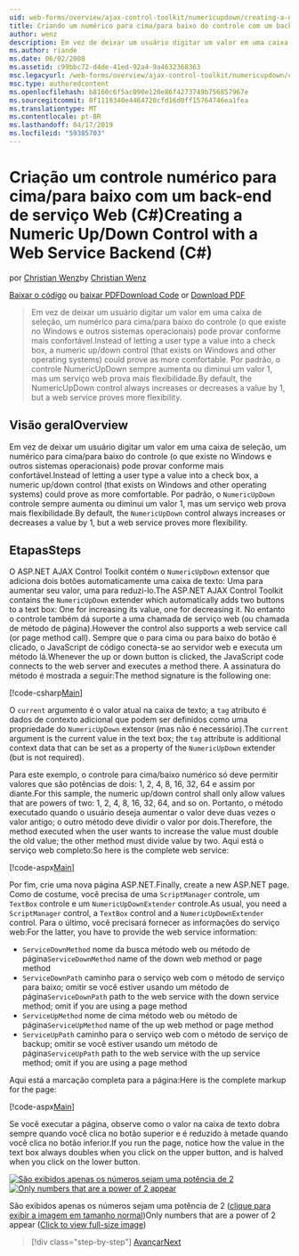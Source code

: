 ```yaml
---
uid: web-forms/overview/ajax-control-toolkit/numericupdown/creating-a-numeric-up-down-control-with-a-web-service-backend-cs
title: Criando um numérico para cima/para baixo do controle com um back-end de serviço da Web (c#) | Microsoft Docs
author: wenz
description: Em vez de deixar um usuário digitar um valor em uma caixa de seleção, um controle (o que existe no Windows e outros sistemas operacionais) para cima/baixo numérico pode revelar mais assim como c...
ms.author: riande
ms.date: 06/02/2008
ms.assetid: c99bbc72-d4de-41ed-92a4-9a4632368363
msc.legacyurl: /web-forms/overview/ajax-control-toolkit/numericupdown/creating-a-numeric-up-down-control-with-a-web-service-backend-cs
msc.type: authoredcontent
ms.openlocfilehash: b8160c6f5ac090e120e86f4273749b756857967e
ms.sourcegitcommit: 0f1119340e4464720cfd16d0ff15764746ea1fea
ms.translationtype: MT
ms.contentlocale: pt-BR
ms.lasthandoff: 04/17/2019
ms.locfileid: "59385703"
---
```

# <a name="creating-a-numeric-updown-control-with-a-web-service-backend-c"></a><span data-ttu-id="4b415-103">Criação um controle numérico para cima/para baixo com um back-end de serviço Web (C#)</span><span class="sxs-lookup"><span data-stu-id="4b415-103">Creating a Numeric Up/Down Control with a Web Service Backend (C#)</span></span>

<span data-ttu-id="4b415-104">por [Christian Wenz](https://github.com/wenz)</span><span class="sxs-lookup"><span data-stu-id="4b415-104">by [Christian Wenz](https://github.com/wenz)</span></span>

<span data-ttu-id="4b415-105">[Baixar o código](http://download.microsoft.com/download/9/3/f/93f8daea-bebd-4821-833b-95205389c7d0/numericupdown1.cs.zip) ou [baixar PDF](http://download.microsoft.com/download/2/d/c/2dc10e34-6983-41d4-9c08-f78f5387d32b/numericupdown1CS.pdf)</span><span class="sxs-lookup"><span data-stu-id="4b415-105">[Download Code](http://download.microsoft.com/download/9/3/f/93f8daea-bebd-4821-833b-95205389c7d0/numericupdown1.cs.zip) or [Download PDF](http://download.microsoft.com/download/2/d/c/2dc10e34-6983-41d4-9c08-f78f5387d32b/numericupdown1CS.pdf)</span></span>

> <span data-ttu-id="4b415-106">Em vez de deixar um usuário digitar um valor em uma caixa de seleção, um numérico para cima/para baixo do controle (o que existe no Windows e outros sistemas operacionais) pode provar conforme mais confortável.</span><span class="sxs-lookup"><span data-stu-id="4b415-106">Instead of letting a user type a value into a check box, a numeric up/down control (that exists on Windows and other operating systems) could prove as more comfortable.</span></span> <span data-ttu-id="4b415-107">Por padrão, o controle NumericUpDown sempre aumenta ou diminui um valor 1, mas um serviço web prova mais flexibilidade.</span><span class="sxs-lookup"><span data-stu-id="4b415-107">By default, the NumericUpDown control always increases or decreases a value by 1, but a web service proves more flexibility.</span></span>


## <a name="overview"></a><span data-ttu-id="4b415-108">Visão geral</span><span class="sxs-lookup"><span data-stu-id="4b415-108">Overview</span></span>

<span data-ttu-id="4b415-109">Em vez de deixar um usuário digitar um valor em uma caixa de seleção, um numérico para cima/para baixo do controle (o que existe no Windows e outros sistemas operacionais) pode provar conforme mais confortável.</span><span class="sxs-lookup"><span data-stu-id="4b415-109">Instead of letting a user type a value into a check box, a numeric up/down control (that exists on Windows and other operating systems) could prove as more comfortable.</span></span> <span data-ttu-id="4b415-110">Por padrão, o `NumericUpDown` controle sempre aumenta ou diminui um valor 1, mas um serviço web prova mais flexibilidade.</span><span class="sxs-lookup"><span data-stu-id="4b415-110">By default, the `NumericUpDown` control always increases or decreases a value by 1, but a web service proves more flexibility.</span></span>

## <a name="steps"></a><span data-ttu-id="4b415-111">Etapas</span><span class="sxs-lookup"><span data-stu-id="4b415-111">Steps</span></span>

<span data-ttu-id="4b415-112">O ASP.NET AJAX Control Toolkit contém o `NumericUpDown` extensor que adiciona dois botões automaticamente uma caixa de texto: Uma para aumentar seu valor, uma para reduzi-lo.</span><span class="sxs-lookup"><span data-stu-id="4b415-112">The ASP.NET AJAX Control Toolkit contains the `NumericUpDown` extender which automatically adds two buttons to a text box: One for increasing its value, one for decreasing it.</span></span> <span data-ttu-id="4b415-113">No entanto o controle também dá suporte a uma chamada de serviço web (ou chamada de método de página).</span><span class="sxs-lookup"><span data-stu-id="4b415-113">However the control also supports a web service call (or page method call).</span></span> <span data-ttu-id="4b415-114">Sempre que o para cima ou para baixo do botão é clicado, o JavaScript de código conecta-se ao servidor web e executa um método lá.</span><span class="sxs-lookup"><span data-stu-id="4b415-114">Whenever the up or down button is clicked, the JavaScript code connects to the web server and executes a method there.</span></span> <span data-ttu-id="4b415-115">A assinatura do método é mostrada a seguir:</span><span class="sxs-lookup"><span data-stu-id="4b415-115">The method signature is the following one:</span></span>

[!code-csharp[Main](creating-a-numeric-up-down-control-with-a-web-service-backend-cs/samples/sample1.cs)]

<span data-ttu-id="4b415-116">O `current` argumento é o valor atual na caixa de texto; a `tag` atributo é dados de contexto adicional que podem ser definidos como uma propriedade do `NumericUpDown` extensor (mas não é necessário).</span><span class="sxs-lookup"><span data-stu-id="4b415-116">The `current` argument is the current value in the text box; the `tag` attribute is additional context data that can be set as a property of the `NumericUpDown` extender (but is not required).</span></span>

<span data-ttu-id="4b415-117">Para este exemplo, o controle para cima/baixo numérico só deve permitir valores que são potências de dois: 1, 2, 4, 8, 16, 32, 64 e assim por diante.</span><span class="sxs-lookup"><span data-stu-id="4b415-117">For this sample, the numeric up/down control shall only allow values that are powers of two: 1, 2, 4, 8, 16, 32, 64, and so on.</span></span> <span data-ttu-id="4b415-118">Portanto, o método executado quando o usuário deseja aumentar o valor deve duas vezes o valor antigo; o outro método deve dividir o valor por dois.</span><span class="sxs-lookup"><span data-stu-id="4b415-118">Therefore, the method executed when the user wants to increase the value must double the old value; the other method must divide value by two.</span></span> <span data-ttu-id="4b415-119">Aqui está o serviço web completo:</span><span class="sxs-lookup"><span data-stu-id="4b415-119">So here is the complete web service:</span></span>

[!code-aspx[Main](creating-a-numeric-up-down-control-with-a-web-service-backend-cs/samples/sample2.aspx)]

<span data-ttu-id="4b415-120">Por fim, crie uma nova página ASP.NET.</span><span class="sxs-lookup"><span data-stu-id="4b415-120">Finally, create a new ASP.NET page.</span></span> <span data-ttu-id="4b415-121">Como de costume, você precisa de uma `ScriptManager` controle, um `TextBox` controle e um `NumericUpDownExtender` controle.</span><span class="sxs-lookup"><span data-stu-id="4b415-121">As usual, you need a `ScriptManager` control, a `TextBox` control and a `NumericUpDownExtender` control.</span></span> <span data-ttu-id="4b415-122">Para o último, você precisará fornecer as informações do serviço web:</span><span class="sxs-lookup"><span data-stu-id="4b415-122">For the latter, you have to provide the web service information:</span></span>

- <span data-ttu-id="4b415-123">`ServiceDownMethod` nome da busca método web ou método de página</span><span class="sxs-lookup"><span data-stu-id="4b415-123">`ServiceDownMethod` name of the down web method or page method</span></span>
- <span data-ttu-id="4b415-124">`ServiceDownPath` caminho para o serviço web com o método de serviço para baixo; omitir se você estiver usando um método de página</span><span class="sxs-lookup"><span data-stu-id="4b415-124">`ServiceDownPath` path to the web service with the down service method; omit if you are using a page method</span></span>
- <span data-ttu-id="4b415-125">`ServiceUpMethod` nome de cima método web ou método de página</span><span class="sxs-lookup"><span data-stu-id="4b415-125">`ServiceUpMethod` name of the up web method or page method</span></span>
- <span data-ttu-id="4b415-126">`ServiceUpPath` caminho para o serviço web com o método de serviço de backup; omitir se você estiver usando um método de página</span><span class="sxs-lookup"><span data-stu-id="4b415-126">`ServiceUpPath` path to the web service with the up service method; omit if you are using a page method</span></span>

<span data-ttu-id="4b415-127">Aqui está a marcação completa para a página:</span><span class="sxs-lookup"><span data-stu-id="4b415-127">Here is the complete markup for the page:</span></span>

[!code-aspx[Main](creating-a-numeric-up-down-control-with-a-web-service-backend-cs/samples/sample3.aspx)]

<span data-ttu-id="4b415-128">Se você executar a página, observe como o valor na caixa de texto dobra sempre quando você clica no botão superior e é reduzido à metade quando você clica no botão inferior.</span><span class="sxs-lookup"><span data-stu-id="4b415-128">If you run the page, notice how the value in the text box always doubles when you click on the upper button, and is halved when you click on the lower button.</span></span>


<span data-ttu-id="4b415-129">[![São exibidos apenas os números sejam uma potência de 2](creating-a-numeric-up-down-control-with-a-web-service-backend-cs/_static/image2.png)](creating-a-numeric-up-down-control-with-a-web-service-backend-cs/_static/image1.png)</span><span class="sxs-lookup"><span data-stu-id="4b415-129">[![Only numbers that are a power of 2 appear](creating-a-numeric-up-down-control-with-a-web-service-backend-cs/_static/image2.png)](creating-a-numeric-up-down-control-with-a-web-service-backend-cs/_static/image1.png)</span></span>

<span data-ttu-id="4b415-130">São exibidos apenas os números sejam uma potência de 2 ([clique para exibir a imagem em tamanho normal](creating-a-numeric-up-down-control-with-a-web-service-backend-cs/_static/image3.png))</span><span class="sxs-lookup"><span data-stu-id="4b415-130">Only numbers that are a power of 2 appear ([Click to view full-size image](creating-a-numeric-up-down-control-with-a-web-service-backend-cs/_static/image3.png))</span></span>

> [!div class="step-by-step"]
> [<span data-ttu-id="4b415-131">Avançar</span><span class="sxs-lookup"><span data-stu-id="4b415-131">Next</span></span>](creating-a-numeric-up-down-control-with-a-web-service-backend-vb.md)
